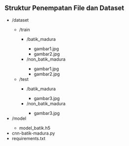 
</head>
<body>
    <h2>Struktur Penempatan File dan Dataset</h2>
    <ul>
        <li class="folder">/dataset</li>
        <ul>
            <li class="folder">/train</li>
            <ul>
                <li class="folder">/batik_madura</li>
                <ul>
                    <li class="file">gambar1.jpg</li>
                    <li class="file">gambar2.jpg</li>
                </ul>
                <li class="folder">/non_batik_madura</li>
                <ul>
                    <li class="file">gambar1.jpg</li>
                    <li class="file">gambar2.jpg</li>
                </ul>
            </ul>
            <li class="folder">/test</li>
            <ul>
                <li class="folder">/batik_madura</li>
                <ul>
                    <li class="file">gambar3.jpg</li>
                </ul>
                <li class="folder">/non_batik_madura</li>
                <ul>
                    <li class="file">gambar3.jpg</li>
                </ul>
            </ul>
        </ul>
        <li class="folder">/model</li>
        <ul>
            <li class="file">model_batik.h5</li>
        </ul>
        <li class="file">cnn-batik-madura.py</li>
        <li class="file">requirements.txt</li>
    </ul>
</body>
</html>
